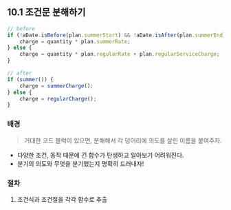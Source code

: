 ## 10.1 조건문 분해하기

```js
// before
if (!aDate.isBefore(plan.summerStart) && !aDate.isAfter(plan.summerEnd)) {
    charge = quantity * plan.summerRate;
} else {
    charge = quantity * plan.regularRate + plan.regularServiceCharge;
}
```

```js
// after
if (summer()) {
    charge = summerCharge();
} else {
    charge = regularCharge();
}
```

### 배경
> 거대한 코드 블럭이 있으면, 분해해서 각 덩어리에 의도를 살린 이름을 붙여주자.
- 다양한 조건, 동작 때문에 긴 함수가 탄생하고 알아보기 어려워진다.
- 분기의 의도와 무엇을 분기했는지 명확히 드러내자!

### 절차
1. 조건식과 조건절을 각각 함수로 추출